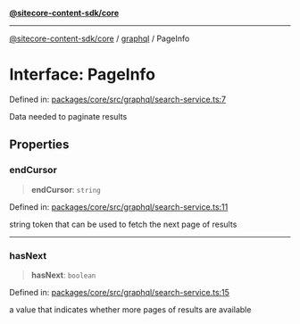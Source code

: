 [**@sitecore-content-sdk/core**](../../README.md)

***

[@sitecore-content-sdk/core](../../README.md) / [graphql](../README.md) / PageInfo

# Interface: PageInfo

Defined in: [packages/core/src/graphql/search-service.ts:7](https://github.com/Sitecore/xmc-jss-dev/blob/88c5c2640d5ef72e74febf33dccec61ab7a6e74d/packages/core/src/graphql/search-service.ts#L7)

Data needed to paginate results

## Properties

### endCursor

> **endCursor**: `string`

Defined in: [packages/core/src/graphql/search-service.ts:11](https://github.com/Sitecore/xmc-jss-dev/blob/88c5c2640d5ef72e74febf33dccec61ab7a6e74d/packages/core/src/graphql/search-service.ts#L11)

string token that can be used to fetch the next page of results

***

### hasNext

> **hasNext**: `boolean`

Defined in: [packages/core/src/graphql/search-service.ts:15](https://github.com/Sitecore/xmc-jss-dev/blob/88c5c2640d5ef72e74febf33dccec61ab7a6e74d/packages/core/src/graphql/search-service.ts#L15)

a value that indicates whether more pages of results are available
